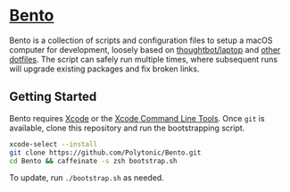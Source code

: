 # [Bento](https://github.com/Polytonic/Bento)
Bento is a collection of scripts and configuration files to setup a macOS computer for development, loosely based on [thoughtbot/laptop](https://github.com/thoughtbot/laptop) and [other dotfiles](http://dotfiles.github.io/). The script can safely run multiple times, where subsequent runs will upgrade existing packages and fix broken links.

## Getting Started
Bento requires [Xcode](https://itunes.apple.com/us/app/xcode/id497799835) or the [Xcode Command Line Tools](https://developer.apple.com/library/ios/technotes/tn2339/_index.html). Once `git` is available, clone this repository and run the bootstrapping script.

```bash
xcode-select --install
git clone https://github.com/Polytonic/Bento.git
cd Bento && caffeinate -s zsh bootstrap.sh
```

To update, run `./bootstrap.sh` as needed.
